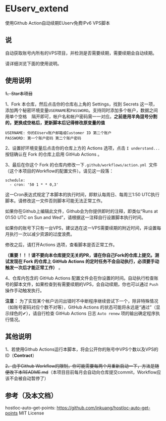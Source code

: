 # EUserv_extend
使用Github Action自动续期EUserv免费IPv6 VPS脚本

## 说

自动获取账号内所有的VPS项目，并检测是否需要续期，需要续期会自动续期。

请详细浏览下面的使用说明。

## 使用说明

~~1、Star本项目~~

1、Fork 本仓库，然后点击你的仓库右上角的 Settings，找到 Secrets 这一项，添加两个秘密环境变量`USERNAME`和`PASSWORD`。支持同时添加多个帐户，数据之间用单个空格 ` ` 隔开即可，帐户名和帐户密码需一一对应。**之前是用半角逗号分割的，更换成空格后，更新脚本后记得修改原变量的值**

```
USERNAME: 你的EUserv账户邮箱或Customer ID 第二个账户
PASSWORD: 第一个账户密码 第二个账户密码
```

2、设置好环境变量后点击你的仓库上方的 Actions 选项，点击 `I understand...` 按钮确认在 Fork 的仓库上启用 GitHub Actions 。

3、最后在你这个 Fork 的仓库内修改一下```.github/workflows/action.yml ```文件（这个本项目的Workflow的配置文件）。请见这一段落：

```
schedule:
  - cron: '50 1 * * 0,3'
```

这一Cron表达式规定了本脚本的执行时间，即默认每周日、每周三1:50 UTC执行脚本。请修改这一文件否则脚本可能无法正常工作。

如果你在Github上编辑此文件，Github会为你提供即时的注释，即类似“Runs at 01:50 UTC on Sun and Wed”，请根据这一注释自行设置脚本执行时间。

如果你的账号下只有一台VPS，建议选在这一VPS需要续期的附近时间，并设置每月执行一次以减少资源的过度浪费。

修改之后，请打开Actions 选项，查看脚本是否正常工作。

**（重要！！！请不要向本仓库提交无关的PR，请在你自己Fork的仓库上提交。测试发现在 Fork 的仓库上 GitHub Actions 的定时任务不会自动执行，必须要手动触发一次后才能正常工作）** 。

4、仓库内包含的 GitHub Actions 配置文件会在你设置的时间。自动执行检查账号的脚本文件，如果检查到有需要续期的VPS，会自动续期，你也可以通过 `Push` 操作手动触发执行。

**注意：** 为了实现某个帐户访问出错时不中断程序继续尝试下一个，除非特殊情况（如账号密码对应个数不对等），GitHub Actions 的状态可能将永远是“通过”（显示绿色的✔），请自行检查 GitHub Actions 日志 `Auto renew` 项的输出确定程序执行情况。

## 其他说明

1、若使用Github Actions运行本脚本，将会公开你的账号中VPS个数以及VPS的ID（**Contract**）

~~2、由于Github Workflow的限制，你可能需要每两个月重新启动一下，方法是随便改下本README.md~~（本项目目前每月会自动向仓库提交commit，Workflow应该不会被自动暂停了）

## 参考（及本文档）

hostloc-auto-get-points: https://github.com/inkuang/hostloc-auto-get-points  MIT License
